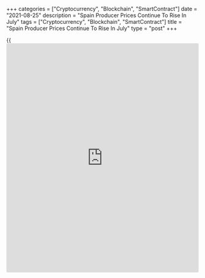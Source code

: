+++
categories = ["Cryptocurrency", "Blockchain", "SmartContract"]
date = "2021-08-25"
description = "Spain Producer Prices Continue To Rise In July"
tags = ["Cryptocurrency", "Blockchain", "SmartContract"]
title = "Spain Producer Prices Continue To Rise In July"
type = "post"
+++

{{<iframe id="large-banner" src="https://www.bounty.group/#slide=21.0" width="100%" height="600" scrolling="no" style="border: 0px solid rgb(216, 221, 230); border-radius: 3px;">}}

Spain's producer prices continued to increase at a sharper pace in July,
the statistical office INE said on Wednesday.

Producer prices grew sharply by 15.3 percent year-on-year in July.
However, this was slightly slower than the 15.4 percent increase posted
in June.

Excluding energy, producer prices were up 7.9 percent, faster than the
7.5 percent increase seen in June.

Among components, energy showed the biggest annual growth of 33.5
percent. Prices of intermediate goods also increased notably by 14.9
percent. The PPI of consumer goods gained 3.8 percent and that of
capital goods by 2.2 percent.

On a monthly basis, producer prices growth eased to 1.7 percent from 2.2
percent a month ago, data showed.

For comments and feedback [contact](https://www.playgroundfx.com/contact/): editorial@rtt[news](https://www.letsplayfx.com/blog/forex-news-website/).com

[Economic News][1]

 **What parts of the world are seeing the best (and worst) economic
performances lately? Click[here][2] to check out our [Econ Scorecard][2]
and find out! See up-to-the-moment [ranking](https://www.playgroundfx.com/blog/crypto-exchange-ranking/)s for the best and worst
performers in [GDP][3], [unemployment rate][4], [inflation][2] and much
more.**

   1. www.rtt[news](https://www.letsplayfx.com/blog/forex-news-website/).com/Content/EconomicNews.aspx
   2. www.rtt[news](https://www.letsplayfx.com/blog/forex-news-website/).com/economic-scorecard/world-rank/CPI/highest-performance.aspx
   3. www.rtt[news](https://www.letsplayfx.com/blog/forex-news-website/).com/economic-scorecard/world-rank/GDP/highest-performance.aspx
   4. www.rtt[news](https://www.letsplayfx.com/blog/forex-news-website/).com/economic-scorecard/world-rank/unemployment-rate/lowest-performance.aspx